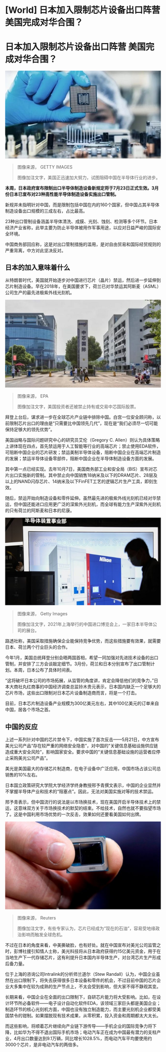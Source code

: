 # [World] 日本加入限制芯片设备出口阵营 美国完成对华合围？

#  日本加入限制芯片设备出口阵营 美国完成对华合围？


![芯片](_126250701_whatsubject.jpg)

> 图像来源，  GETTY IMAGES
>
> 图像加注文字，美国正迅速加大努力，试图阻碍中国在半导体行业的进步。

**本周，日本政府宣布限制出口半导体制造设备新规定将于7月23日正式生效。3月份日本已宣布对23种高性能半导体制造设备实施出口管制。**

新规并未指明针对中国，而是限制包括中国在内的160个国家，但中国占其半导体制造设备出口规模的三成左右，占比最高。

23种出口管制设备涵盖半导体清洗、成膜、光刻、蚀刻、检测等多个环节。日本经济产业省称，此举主要为防止半导体被用作军事用途，以应对日益严峻的国际安全环境。

中国商务部回应称，这是对出口管制措施的滥用，是对自由贸易和国际经贸规则的严重背离，中方对此坚决反对。

##  日本的加入意味着什么

从特朗普时代，美国就开始逐步对中国进行芯片（晶片）禁运，然后进一步延伸到芯片制造设备。早在2018年，在美国要求下，荷兰已对华禁运其阿斯麦（ASML）公司生产的最先进极紫外线光刻机。

![除了技术方面的限制外，美国投资者还被禁止持有或交易中芯国际股票。](_126250700_whatsubject.jpg)

> 图像来源，  EPA
>
> 图像加注文字，美国投资者还被禁止持有或交易中芯国际股票。

拜登上台后，谋求进一步在全球芯片产业链中排除中国。白宫一位安全顾问称，以前限制芯片出口的理由是“只需要比中国领先几代”，现在是“我们必须尽一切可能保持足够大的领先优势”。

美国战略与国际问题研究中心的研究员艾伦（Gregory C. Allen）则认为具体策略上讲体现在四点，首先禁运用于人工智能等行业的高端芯片；禁止使用EDA软件，可阻断中国企业的芯片研发；禁运美制半导体设备，阻断中国企业在高端芯片制造的发展；禁运半导体设备零部件，阻断中国企业在半导体制造设备方面的发展。

其中第一点已经实现。去年10月7日，美国商务部工业和安全局（BIS）宣布对芯片出口实施新的管制。其中禁止向中国销售18纳米及以下的DRAM芯片、28层及以上的NAND闪存芯片、14纳米及以下FinFET工艺的逻辑芯片生产工具，即刻生效。

随后，禁运开始向制造设备和零件延伸。虽然最先进的极紫外线光刻机已经对华禁运，但中国还能进口应用更广泛的深紫外光刻机，而全球有能力生产深紫外光刻机的只有荷兰的阿斯麦和日本的尼康。

![Nikon lithography machine is on display during the 4th China International Import Expo \(CIIE\) at the National Exhibition and Convention Center \(Shanghai\) on November 7, 2021 in Shanghai, China.](_129872651_gettyimages-1351846687.jpg)

> 图像来源，  Getty Images
>
> 图像加注文字，2021年上海举行的中国进口博览会上，一家日本半导体公司的展台。

路透社称，美国采取措施确保企业能保持竞争优势，而这些措施要有效果，就需要日本、荷兰两个行业巨头的合作。

今年1月，美国总统拜登分别会晤两国首相，希望一同加强对先进技术设备的出口管制，并安排了三方会谈敲定细节。3月份，荷兰和日本分别宣布了出口管制计划。本周，日本公布了具体时间表。

“这将破坏日本公司的市场拓展，从监管的角度讲，肯定会降低他们的竞争力，”日本大商社丸红商事的中国经济调查总监铃木贵元表示，日本国内缺乏一个足够大的芯片市场，这些出口限制对日本芯片设备制造商而言，将是一个打击。

目前，日本芯片制造设备产业规模为300亿美元左右，其中100亿美元的订单来自中国，居各个市场之首。

##  中国的反应

上述一系列针对中国的芯片禁令下，中国实施了首次反击——5月21日，中方宣布美光公司产品“存在较严重的网络安全隐患”，对中国的“关键信息基础设施供应链造成重大安全风险“，影响国家安全。要求中国的“关键信息基础设施的运营者应停止采购美光公司产品”。

美光是美国最大的存储芯片制造商，在电子设备中广泛应用，中国市场占该公司总销售的10%左右。

日本国立政策研究大学院大学经济学终身教授邢予青撰文表示，中国的企业显然并不掌握半导体产业和技术的“阻塞点”。因此，无法对美国实施对等的技术禁运。

邢予青表示，但中国流行的说法是以市场换技术，现在美国开启半导体技术上的禁运，这意味双方关于市场换技术的默契的结束。不给技术，自然也就不要指望市场了。这是中国利用市场优势的一次反击，效果如何还要看美国如何出牌。

![芯片](_118796229_chip-reut.jpg)

> 图像来源，  Reuters
>
> 图像加注文字，有些专家认为，芯片已经成为“现在的石油”，容易受地缘政治影响而触发全球危机。

不过在日本的角度来看，中美撕破脸，也有好处。就在中国宣布对美光公司监管之时，彭博社援引知情人士称，美光科技将从日本政府获得约15亿美元资金，用于在当地生产下一代存储芯片，这有利提升日本国内半导体生产，对台湾芯片生产形成后备力量。

位于上海的咨询公司Intralink的分析师兰道尔（Stew Randall）认为，中国企业虽然在出口限制下，将失去获得很多日本设备和零件的机会，不过目前中国的芯片企业大多集中在较为成熟的生产节点上，不太会受到影响，但大家不得不静观其变。

长期来看，中国企业在全面的出口限制下，自研芯片能力将大受影响。比如，在设计环节所必备软件——电子设计自动化软件EDA，该领域三家巨头都是美国企业；制造环节的核心光刻机方面，中国也没有独立制造能力，而主要光刻机企业都受美国禁令的钳制。如果摆脱现有技术成果，从零积累，投入资金和周期都太大太长。

而这些影响，将顺着芯片继续向产业链下游传导——手机企业的国际竞争力将下降，比如华为不得不退出国际手机市场；电动汽车正在成为中国最有潜力的支柱产业，4月出口数量达到9.1万辆，同比增长1028.5%，而电动汽车平均要使用约3000个芯片，是非电动汽车的两倍多。


